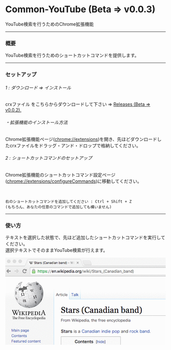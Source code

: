 # Common-YouTube (Beta => v0.0.3)
YouTube検索を行うためのChrome拡張機能



------
### 概要
YouTube検索を行うためのショートカットコマンドを提供します。

------

### セットアップ

###### 1 : ダウンロード => インストール<br>
crxファイル をこちらからダウンロードして下さい ⇒ [Releases (Beta => v0.0.2).](https://github.com/shinshin86/Common-YouTube/releases/tag/v0.0.2) <br>

###### ・拡張機能のインストール方法<br>
Chrome拡張機能ページ([chrome://extensions](chrome://extensions))を開き、先ほどダウンロードしたcrxファイルをドラッグ・アンド・ドロップで格納してください。

###### 2 : ショートカットコマンドのセットアップ<br>
Chrome拡張機能のショートカットコマンド設定ページ([chrome://extensions/configureCommands](chrome://extensions/configureCommands))に移動してください。

<br>

	右のショートカットコマンドを追加してください : Ctrl + Shift + Z
	(もちろん、あなたの任意のコマンドで追加しても構いません)
	
------
### 使い方

テキストを選択した状態で、先ほど追加したショートカットコマンドを実行してください。<br>
選択テキストでそのままYouTube検索が行えます。


![usage_Common-YouTube.gif](./sample_image/usage_Common-YouTube.gif)
